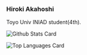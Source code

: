 ### Hiroki Akahoshi
Toyo Univ INIAD student(4th).

![Github Stats Card](https://github-readme-stats.vercel.app/api?username=akahoshi1421&count_private=true)

![Top Languages Card](https://github-readme-stats.vercel.app/api/top-langs/?username=akahoshi1421&layout=compact)
<!--
**akahoshi1421/akahoshi1421** is a ✨ _special_ ✨ repository because its `README.md` (this file) appears on your GitHub profile.

Here are some ideas to get you started:

- 🔭 I’m currently working on ...
- 🌱 I’m currently learning ...
- 👯 I’m looking to collaborate on ...
- 🤔 I’m looking for help with ...
- 💬 Ask me about ...
- 📫 How to reach me: ...
- 😄 Pronouns: ...
- ⚡ Fun fact: ...
-->
